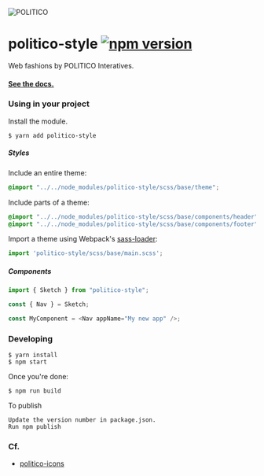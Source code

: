 ![POLITICO](https://rawgithub.com/The-Politico/src/master/images/logo/badge.png)

# politico-style [![npm version](https://badge.fury.io/js/politico-style.svg)](https://badge.fury.io/js/politico-style)

Web fashions by POLITICO Interatives.

#### [See the docs.](https://the-politico.github.io/politico-style/)

### Using in your project

Install the module.

```
$ yarn add politico-style
```

##### Styles

Include an entire theme:

```scss
@import "../../node_modules/politico-style/scss/base/theme";
```

Include parts of a theme:

```scss
@import "../../node_modules/politico-style/scss/base/components/header";
@import "../../node_modules/politico-style/scss/base/components/footer";
```

Import a theme using Webpack's [sass-loader](https://github.com/webpack-contrib/sass-loader):

```JavaScript
import 'politico-style/scss/base/main.scss';
```

##### Components

```javascript
import { Sketch } from "politico-style";

const { Nav } = Sketch;

const MyComponent = <Nav appName="My new app" />;
```

### Developing

```
$ yarn install
$ npm start
```

Once you're done:

```
$ npm run build
```

To publish

```
Update the version number in package.json.
Run npm publish
```

### Cf.

- [politico-icons](https://github.com/The-Politico/politico-icons)

